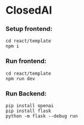 # ClosedAI
### Setup frontend: ###
```
cd react/template
npm i
```
### Run frontend: ###
```
cd react/template
npm run dev
```
### Run Backend: ###
```
pip install openai
pip install flask
python -m flask --debug run
```

